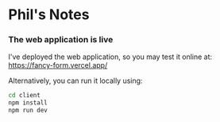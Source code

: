 # Phil's Notes

### The web application is live

I've deployed the web application, so you may test it online at: 
https://fancy-form.vercel.app/

Alternatively, you can run it locally using: 
```bash
cd client
npm install 
npm run dev 


```




